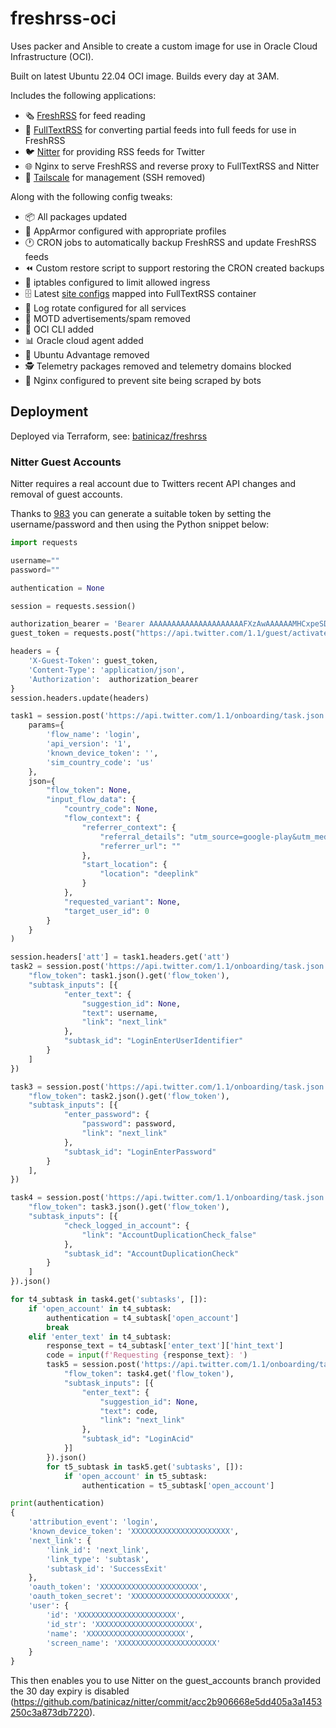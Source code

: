 # freshrss-oci

Uses packer and Ansible to create a custom image for use in Oracle Cloud Infrastructure (OCI).

Built on latest Ubuntu 22.04 OCI image. Builds every day at 3AM.

Includes the following applications:

- :newspaper_roll: [FreshRSS](https://github.com/FreshRSS/FreshRSS) for feed reading
- :mag_right: [FullTextRSS](https://github.com/heussd/fivefilters-full-text-rss-docker/tree/master) for converting partial feeds into full feeds for use in FreshRSS
- :bird: [Nitter](https://github.com/zedeus/nitter) for providing RSS feeds for Twitter
- :globe_with_meridians: Nginx to serve FreshRSS and reverse proxy to FullTextRSS and Nitter
- :closed_lock_with_key: [Tailscale](https://github.com/tailscale/tailscale) for management (SSH removed)

Along with the following config tweaks:

- :package: All packages updated
- :mechanical_arm: AppArmor configured with appropriate profiles
- :clock1: CRON jobs to automatically backup FreshRSS and update FreshRSS feeds
- :rewind: Custom restore script to support restoring the CRON created backups
- :no_entry_sign: iptables configured to limit allowed ingress
- :file_cabinet: Latest [site configs](https://github.com/fivefilters/ftr-site-config) mapped into FullTextRSS container
- :broom: Log rotate configured for all services
- :no_bell: MOTD advertisements/spam removed
- :toolbox: OCI CLI added
- :bar_chart: Oracle cloud agent added
- :no_good: Ubuntu Advantage removed
- :detective: Telemetry packages removed and telemetry domains blocked
- :robot: Nginx configured to prevent site being scraped by bots

## Deployment

Deployed via Terraform, see: [batinicaz/freshrss](https://github.com/batinicaz/freshrss)

### Nitter Guest Accounts

Nitter requires a real account due to Twitters recent API changes and removal of guest accounts.

Thanks to [983](https://github.com/zedeus/nitter/issues/983#issuecomment-1688495284) you can generate a suitable token by setting the username/password and then using the Python snippet below:

```python
import requests

username=""
password=""

authentication = None

session = requests.session()

authorization_bearer = 'Bearer AAAAAAAAAAAAAAAAAAAAAFXzAwAAAAAAMHCxpeSDG1gLNLghVe8d74hl6k4%3DRUMF4xAQLsbeBhTSRrCiQpJtxoGWeyHrDb5te2jpGskWDFW82F'
guest_token = requests.post("https://api.twitter.com/1.1/guest/activate.json", headers={'Authorization': authorization_bearer}).json()['guest_token']

headers = {
    'X-Guest-Token': guest_token,
    'Content-Type': 'application/json',
    'Authorization':  authorization_bearer
}
session.headers.update(headers)

task1 = session.post('https://api.twitter.com/1.1/onboarding/task.json',
    params={
        'flow_name': 'login',
        'api_version': '1',
        'known_device_token': '',
        'sim_country_code': 'us'
    },
    json={
        "flow_token": None,
        "input_flow_data": {
            "country_code": None,
            "flow_context": {
                "referrer_context": {
                    "referral_details": "utm_source=google-play&utm_medium=organic",
                    "referrer_url": ""
                },
                "start_location": {
                    "location": "deeplink"
                }
            },
            "requested_variant": None,
            "target_user_id": 0
        }
    }
)

session.headers['att'] = task1.headers.get('att')
task2 = session.post('https://api.twitter.com/1.1/onboarding/task.json', json={
    "flow_token": task1.json().get('flow_token'),
    "subtask_inputs": [{
            "enter_text": {
                "suggestion_id": None,
                "text": username,
                "link": "next_link"
            },
            "subtask_id": "LoginEnterUserIdentifier"
        }
    ]
})

task3 = session.post('https://api.twitter.com/1.1/onboarding/task.json', json={
    "flow_token": task2.json().get('flow_token'),
    "subtask_inputs": [{
            "enter_password": {
                "password": password,
                "link": "next_link"
            },
            "subtask_id": "LoginEnterPassword"
        }
    ],
})

task4 = session.post('https://api.twitter.com/1.1/onboarding/task.json', json={
    "flow_token": task3.json().get('flow_token'),
    "subtask_inputs": [{
            "check_logged_in_account": {
                "link": "AccountDuplicationCheck_false"
            },
            "subtask_id": "AccountDuplicationCheck"
        }
    ]
}).json()

for t4_subtask in task4.get('subtasks', []):
    if 'open_account' in t4_subtask:
        authentication = t4_subtask['open_account']
        break
    elif 'enter_text' in t4_subtask:
        response_text = t4_subtask['enter_text']['hint_text']
        code = input(f'Requesting {response_text}: ')
        task5 = session.post('https://api.twitter.com/1.1/onboarding/task.json', json={
            "flow_token": task4.get('flow_token'),
            "subtask_inputs": [{
                "enter_text": {
                    "suggestion_id": None,
                    "text": code,
                    "link": "next_link"
                },
                "subtask_id": "LoginAcid"
            }]
        }).json()
        for t5_subtask in task5.get('subtasks', []):
            if 'open_account' in t5_subtask:
                authentication = t5_subtask['open_account']

print(authentication)
{
    'attribution_event': 'login',
    'known_device_token': 'XXXXXXXXXXXXXXXXXXXXXX',
    'next_link': {
        'link_id': 'next_link',
        'link_type': 'subtask',
        'subtask_id': 'SuccessExit'
    },
    'oauth_token': 'XXXXXXXXXXXXXXXXXXXXXX',
    'oauth_token_secret': 'XXXXXXXXXXXXXXXXXXXXXX',
    'user': {
        'id': 'XXXXXXXXXXXXXXXXXXXXXX',
        'id_str': 'XXXXXXXXXXXXXXXXXXXXXX',
        'name': 'XXXXXXXXXXXXXXXXXXXXXX',
        'screen_name': 'XXXXXXXXXXXXXXXXXXXXXX'
    }
}
```

This then enables you to use Nitter on the guest_accounts branch provided the 30 day expiry is disabled (https://github.com/batinicaz/nitter/commit/acc2b906668e5dd405a3a1453250c3a873db7220).